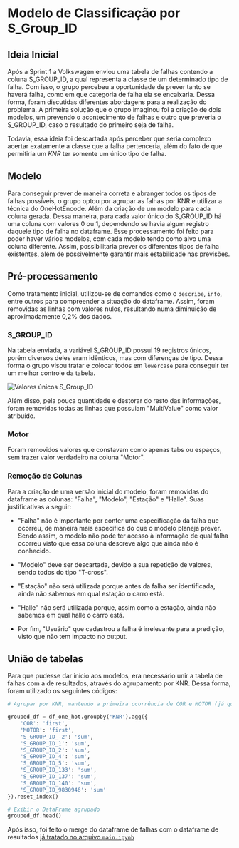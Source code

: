 # Modelo de Classificação por S_Group_ID

## Ideia Inicial 

Após a Sprint 1 a Volkswagen enviou uma tabela de falhas contendo a coluna S_GROUP_ID, a qual representa a classe de um determinado tipo de falha. Com isso, o grupo percebeu a oportunidade de prever tanto se haverá falha, como em que categoria de falha ela se encaixaria. Dessa forma, foram discutidas diferentes abordagens para a realização do problema. A primeira solução que o grupo imaginou foi a criação de dois modelos, um prevendo o acontecimento de falhas e outro que preveria o S_GROUP_ID, caso o resultado do primeiro seja de falha.

Todavia, essa ideia foi descartada após perceber que seria complexo acertar exatamente a classe que a falha pertenceria, além do fato de que permitiria um *KNR* ter somente um único tipo de falha. 

## Modelo

Para conseguir prever de maneira correta e abranger todos os tipos de falhas possíveis, o grupo optou por agrupar as falhas por KNR e utilizar a técnica do OneHotEncode. Além da criação de um modelo para cada coluna gerada. Dessa maneira, para cada valor único do S_GROUP_ID há uma coluna com valores 0 ou 1, dependendo se havia algum registro daquele tipo de falha no dataframe. Esse processamento foi feito para poder haver vários modelos, com cada modelo tendo como alvo uma coluna diferente. Assim, possibilitaria prever os diferentes tipos de falha existentes, além de possivelmente garantir mais estabilidade nas previsões.

## Pré-processamento 

Como tratamento inicial, utilizou-se de comandos como o `describe`, `info`, entre outros para compreender a situação do dataframe. Assim, foram removidas as linhas com valores nulos, resultando numa diminuição de aproximadamente 0,2% dos dados. 

### S_GROUP_ID 

Na tabela enviada, a variável S_GROUP_ID possui 19 registros únicos, porém diversos deles eram idênticos, mas com diferenças de tipo. Dessa forma o grupo visou tratar e colocar todos em `lowercase` para conseguir ter um melhor controle da tabela.

![Valores únicos S_Group_ID](/img/s_group_id.png)

Além disso, pela pouca quantidade e destorar do resto das informações, foram removidas todas as linhas que possuiam "MultiValue" como valor atribuído.


### Motor 

Foram removidos valores que constavam como apenas tabs ou espaços, sem trazer valor verdadeiro na coluna "Motor". 

### Remoção de Colunas 

Para a criação de uma versão inicial do modelo, foram removidas do dataframe as colunas: "Falha", "Modelo", "Estação" e "Halle". Suas justificativas a seguir:

- "Falha" não é importante por conter uma especificação da falha que ocorreu, de maneira mais específica do que o modelo planeja prever. Sendo assim, o modelo não pode ter acesso à informação de qual falha ocorreu visto que essa coluna descreve algo que ainda não é conhecido. 

- "Modelo" deve ser descartada, devido a sua repetição de valores, sendo todos do tipo "T-cross".

- "Estação" não será utilizada porque antes da falha ser identificada, ainda não sabemos em qual estação o carro está.
  
- "Halle" não será utilizada porque, assim como a estação, ainda não sabemos em qual halle o carro está.

- Por fim, "Usuário" que cadastrou a falha é irrelevante para a predição, visto que não tem impacto no output.

## União de tabelas

Para que pudesse dar início aos modelos, era necessário unir a tabela de falhas com a de resultados, através do agrupamento por KNR. Dessa forma, foram utilizado os seguintes códigos:

```python
# Agrupar por KNR, mantendo a primeira ocorrência de COR e MOTOR (já que o carro é o mesmo então essas informações se repetem em todos os registros) e somando as colunas S_GROUP_ID, para termos a noção de quantas repeitções de cada tipo de falha ocorreram para cada carro.

grouped_df = df_one_hot.groupby('KNR').agg({
    'COR': 'first',
    'MOTOR': 'first',
    'S_GROUP_ID_-2': 'sum',
    'S_GROUP_ID_1': 'sum',
    'S_GROUP_ID_2': 'sum',
    'S_GROUP_ID_4': 'sum',
    'S_GROUP_ID_5': 'sum',
    'S_GROUP_ID_133': 'sum',
    'S_GROUP_ID_137': 'sum',
    'S_GROUP_ID_140': 'sum',
    'S_GROUP_ID_9830946': 'sum'
}).reset_index()

# Exibir o DataFrame agrupado
grouped_df.head()
``` 

Após isso, foi feito o merge do dataframe de falhas com o dataframe de resultados [já tratado no arquivo `main.ipynb`](../../Sprint%201/Primeiro%20Modelo%20de%20Predição/modelo.md)
